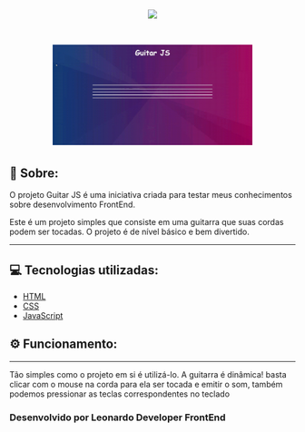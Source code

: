 

<h1 align="center"> <img src="./images/logoTipo.png"> </h1>

<h1 align="center"> <img width="70%" src="./images/gif.gif"> </h1>


## 🚩 Sobre:

O projeto Guitar JS é uma iniciativa criada para testar meus conhecimentos sobre desenvolvimento FrontEnd.

Este é um projeto simples que consiste em uma guitarra que suas cordas podem ser tocadas.
O projeto é de nível básico e bem divertido.

---

## 💻 Tecnologias utilizadas:

- [HTML](https://developer.mozilla.org/pt-BR/docs/Web/HTML)
- [CSS](https://developer.mozilla.org/pt-BR/docs/Web/CSS)
- [JavaScript](https://developer.mozilla.org/pt-BR/docs/Web/JavaScript)

## ⚙ Funcionamento:

---

Tão simples como o projeto em si é utilizá-lo. A guitarra é dinâmica! basta clicar com o mouse na corda para ela ser tocada e emitir o som, também podemos pressionar as teclas correspondentes no teclado

<h3> Desenvolvido por Leonardo Developer FrontEnd </h3>